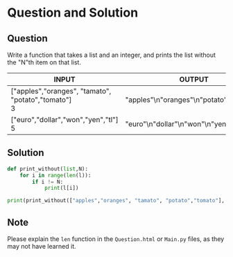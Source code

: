 # Question and Solution

## Question

Write a function that takes a list and an integer, and prints the list without the "N"th item on that list.

| INPUT                                                      | OUTPUT                                  |
| ---------------------------------------------------------- | --------------------------------------- |
| ["apples","oranges", "tamato", "potato","tomato"] <br /> 3 | "apples"\n"oranges"\n"potato"\n"tomato" |
| ["euro","dollar","won","yen","tl"] <br /> 5                | "euro"\n"dollar"\n"won"\n"yen"          |

## Solution

```python
def print_without(list,N):
    for i in range(len(l)):
        if i != N:
            print(l[i])

print(print_without(["apples","oranges", "tamato", "potato","tomato"], 3))
```

## Note

Please explain the `len` function in the `Question.html` or `Main.py` files, as they may not have learned it.
